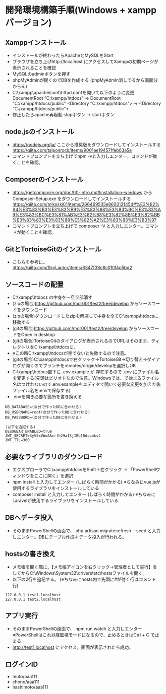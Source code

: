 # 開発環境構築手順(Windows + xampp バージョン)

## Xamppインストール
- インストールが終わったらApacheとMySQLをStart
- ブラウザを立ち上げhttp://localhost にアクセスしてXamppの初期ページが表示されることを確認
- MySQLのadminボタンを押す
- phpMyAdminが開くのでDBを作成する  (phpMyAdmin消してるから画面分からん)
- C:\xampp\apache\conf\httpd.confを開いて以下のように変更
DocumentRoot "C:/xampp/htdocs" → DocumentRoot "C:/xampp/htdocs/public"
<Directory "C:/xampp/htdocs"> → <Directory "C:/xampp/htdocs/public">
- 修正したらapache再起動  stopボタン → startボタン

## node.jsのインストール
- https://nodejs.org/ja/ ここから推奨版をダウンロードしてインストールする
https://qiita.com/taiponrock/items/9001ae194571feb63a5e
- コマンドプロンプトを立ち上げてnpm -vと入力しエンター。コマンドが動くことを確認。

## Composerのインストール
-  https://getcomposer.org/doc/00-intro.md#installation-windows から Composer-Setup.exe をダウンロードしてインストールする
https://qiita.com/mikoski01/items/266469535e860312145d#%E3%82%A4%E3%83%B3%E3%82%B9%E3%83%88%E3%83%BC%E3%83%A9%E3%83%BC%E3%81%AB%E3%82%88%E3%82%8B%E3%82%BB%E3%83%83%E3%83%88%E3%82%A2%E3%83%83%E3%83%97
- コマンドプロンプトを立ち上げて composer -V と入力しエンター。コマンドが動くことを確認。

## GitとTortoiseGitのインストール
- こちらを参考に。
https://qiita.com/SkyLaptor/items/6347f38c8c010f4d5bd2


## ソースコードの配置
- C:\xampp\htdocs の中身を一旦全部消す
- (zipの場合)https://github.com/mor001/test2/tree/develop からソースコードをダウンロード
- (zipの場合)ダウンロードしたzipを解凍して中身を全てC:\xampp\htdocsに移動する
- (gitの場合)https://github.com/mor001/test2/tree/develop からソースコードをOpen in desktop
- (gitの場合)TortoiseGitのダイアログが表示されるのでURLはそのまま、ディレクトリをC:\xampp\htdocsに。
- ※この時C:\xampp\htdocsが空でないと失敗するので注意。
- (gitの場合)C:\xampp\htdocsで右クリック→TortoiseGit→切り替え→ダイアログが開くのでブランチをremotes/origin/developを選択しOK
- C:\xampp\htdocs直下に .env.example が 存在するので .env にファイル名を変更する(先頭はピリオドなので注意。Windowsでは．で始まるファイル名はつけれないので.env.exampleをエディタで開いて必要な変更を加えた後ファイル名を.envで保存する)
- .envを開き必要な箇所を書き換える

```
DB_DATABASE=(自分で作ったDBに合わせる)
DB_USERNAME=root(自分で作ったDBに合わせる)
DB_PASSWORD=(自分で作ったDBに合わせる)

(以下を追記する)
DEBUGBAR_ENABLED=true
JWT_SECRET=3yV5xVWwAAcrfh29aISjIEb1Rdscmkv4
JWT_TTL=300

```

## 必要なライブラリのダウンロード
- エクスプローラでC:\xampp\htdocsをShift＋右クリック → 「PowerShellウィンドウをここに開く」を選択
- npm install と入力してエンター (しばらく時間がかかる)  ※ちなみにvue.jsが使用するライブラリをインストールしている
- composer install と入力してエンター (しばらく時間がかかる) ※ちなみにLaravelが使用するライブラリをインストールしている

## DBへデータ投入
- そのままPowerShellの画面で、 php artisan migrate:refresh --seed と入力しエンター。DBにテーブル作成＋データ投入が行われる。

## hostsの書き換え
- メモ帳を開く際に、【メモ帳アイコンを右クリック→管理者として実行】をしてからC:\Windows\System32\drivers\etc\hostsファイルを開く。
- 以下の2行を追記する。  (※ちなみにhosts内で先頭に#が付く行はコメント行)

```
127.0.0.1 test1.localhost
127.0.0.1 test2.localhost
```

## アプリ実行
- そのままPowerShellの画面で、 npm run watch と入力しエンター
  ※PowerShellはこれ以降監視モードになるので、止めるときはCtrl + C で止まる
- http://test1.localhost にアクセス。画面が表示されたら成功。

## ログインID
- muto/aaa111
- chono/aaa111
- hashimoto/aaa111
